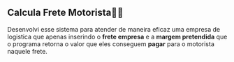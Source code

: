 ## Calcula Frete Motorista🚚🚛
 
Desenvolvi esse sistema para atender de maneira eficaz uma empresa de logistica que apenas inserindo o **frete empresa** e a **margem pretendida** que o programa retorna o valor que eles conseguem **pagar** para o motorista naquele frete.

